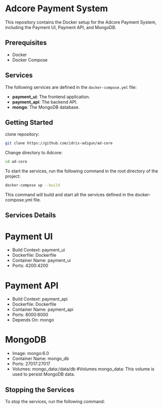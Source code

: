 # Adcore Payment System

This repository contains the Docker setup for the Adcore Payment System, including the Payment UI, Payment API, and MongoDB.

## Prerequisites

- Docker
- Docker Compose

## Services

The following services are defined in the `docker-compose.yml` file:

- **payment_ui**: The frontend application.
- **payment_api**: The backend API.
- **mongo**: The MongoDB database.

## Getting Started

clone repository:

```sh
git clone https://github.com/idris-adigun/ad-core
```

Change directory to Adcore:

```sh
cd ad-core
```

To start the services, run the following command in the root directory of the project:

```sh
docker-compose up --build
```

This command will build and start all the services defined in the docker-compose.yml file.

## Services Details

# Payment UI

- Build Context: payment_ui
- Dockerfile: Dockerfile
- Container Name: payment_ui
- Ports: 4200:4200

# Payment API

- Build Context: payment_api
- Dockerfile: Dockerfile
- Container Name: payment_api
- Ports: 8000:8000
- Depends On: mongo

# MongoDB

- Image: mongo:6.0
- Container Name: mongo_db
- Ports: 27017:27017
- Volumes: mongo_data:/data/db #Volumes mongo_data: This volume is used to persist MongoDB data.

## Stopping the Services

To stop the services, run the following command:
